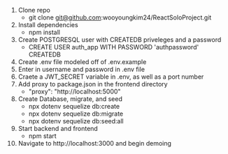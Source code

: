 1. Clone repo
     * git clone git@github.com:wooyoungkim24/ReactSoloProject.git
2. Install dependencies 
     * npm install
3. Create POSTGRESQL user with CREATEDB priveleges and a password
     * CREATE USER auth_app WITH PASSWORD 'authpassword' CREATEDB
4. Create .env file modeled off of .env.example 
5. Enter in username and password in .env file
6. Craete a JWT_SECRET variable in .env, as well as a port number
7. Add proxy to package.json in the frontend directory
     * "proxy": "http://localhost:5000"
8. Create Database, migrate, and seed
     * npx dotenv sequelize db:create
     * npx dotenv sequelize db:migrate
     * npx dotenv sequelize db:seed:all
9. Start backend and frontend
     * npm start <on both backend and frontend>
10. Navigate to http://localhost:3000 and begin demoing
